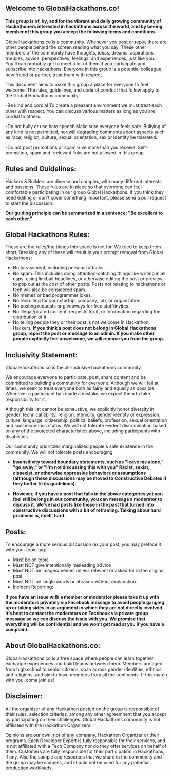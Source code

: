 ## Welcome to GlobalHackathons.co! 

**This group is of, by, and for the vibrant and daily growing community of Hackathoners interested in hackathons across the world, and by beeing member of this group you accept the following terms and conditions.** 

GlobalHackathons.co is a community. Whenever you post or reply, there are other people behind the screen reading what you say. These other members of the community have thoughts, ideas, dreams, aspirations, troubles, advice, perspectives, feelings, and experiences, just like you. You'll can probably get to meet a lot of them if you participate and subscribe into hackathons. Everyone in this group is a potential colleague, new friend or partner, treat them with respect.

This document aims to make this group a place for everyone to feel welcome. The rules, guidelines, and code of conduct that follow apply to the Global Hackathons community:

-Be kind and cordial
To create a pleasant environment we must treat each other with respect. You can discuss various matters as long as you are cordial to others.

-Do not bully or use hate speech
Make sure everyone feels safe. Bullying of any kind is not permitted, nor will degrading comments about aspects such as race, religion, culture, sexual orientation, sex or identity be tolerated.

-Do not post promotions or spam
Give more than you receive. Self-promotion, spam and irrelevant links are not allowed in this group.

## Rules and Guidelines:
Hackers & Builders are diverse and complex, with many different interests and passions. These rules are in place so that everyone can feel comfortable participating in our group Global Hackathons. If you think they need editing or don't cover something important, please send a pull request to start the discussion.

**Our guiding principle can be summarized in a sentence: "Be excellent to each other."**

## Global Hackathons Rules:
These are the rules/the things this space is not for. We tried to keep them short, Breaking any of these will result in your prompt removal from Global Hackathons:

- No harassment, including personal attacks.
- No spam. This includes doing attention-catching things like writing in all caps, using linkbait headlines, or otherwise editing the post or preview to pop out at the cost of other posts. Posts not relating to hackathons or tech will also be considered spam.
- No memes or bad programmer jokes. 
- No recruiting for your startup, company, job, or organization. 
- No posting requests or giveaways for free stuff/invites.
- No illegal/pirated content, requests for it, or information regarding the distribution of it.
- No telling people they or their post is not welcome in Hackathon Hackers. **If you think a post does not belong in Global** **Hackathons group, report the post or message to an admin. If you make other people explicitly feel unwelcome, we will remove** **you from the group.**

## Inclusivity Statement:
GlobalHackathons.co is the all-inclusive hackathons community.

We encourage everyone to participate, post, share content and be committed to building a community for everyone. Although we will fail at times, we seek to treat everyone both as fairly and equally as possible. Whenever a participant has made a mistake, we expect them to take responsibility for it.

Although this list cannot be exhaustive, we explicitly honor diversity in gender, technical ability, religion, ethnicity, gender identity or expression, culture, language, citizenship, political beliefs, profession, sexual orientation and socioeconomic status. We will not tolerate evident discrimination based on any of the protected characteristics above, including participants with disabilities.

Our community prioritizes marginalized people's safe existence in the community. We will not tolerate posts encouraging:

- **Insensitivity toward boundary statements, such as "leave me alone," "go away," or "I'm not discussing this with you"**
**Racist, sexist, cissexist, or otherwise oppressive behaviors or assumptions (although these discussions may be moved to** **Constructive Debates if they better fit its guidelines).**

- **However, if you have a post that falls in the above categories yet you feel still belongs in our community, you can** **message a moderator to discuss it. We've had posts like these in the past that turned into constructive discussions with a** **bit of reframing. Talking about hard problems is, itself, hard.**

## Posts:
To encourage a more serious discussion on your post, you may preface it with your topic tag:

- Must be on topic
- Must NOT give intentionally misleading advice
- Must NOT be images/memes unless relevant or asked for in the original post
- Must NOT be single words or phrases without explanation.
- Incident Reporting:

**If you have an issue with a member or moderator please take it up with the moderators privately via Facebook message to** **avoid people ganging up or taking sides in an argument in which they are not directly involved. It’s best to contact the** **moderators on Facebook via private group message so we can discuss the issue with you. We promise that everything will be** **confidential and we won’t get mad at you if you have a complaint.**  

## About GlobalHackathons.co:
GlobalHackathons.co is a free space where people can learn together, exchange experiences and build teams between them. Members are aged from high school to senior citizens, span across gender identities, ethnics and religions, and aim to have members from all the continents. If this match with you, come join us!

## Disclaimer:
All the organizer of any Hackathon posted on the group is responsible of their rules, selection criterias, among any other agreemnent that you accept by participating on their challenges. Global Hackathons community is not affiliated with the Hackathon Organizers.

Opinions are our own, not of any company, Hackathon Organizer or their programs. Each Developer Expert is fully responsible for their services, and is not affiliated with a Tech Company nor do they offer services on behalf of them. Customers are fully responsible for their participation in Hackathons, if any. Also the sample and resources that we share in the community and the group may be samples, and should not be used for any potential production workloads.
